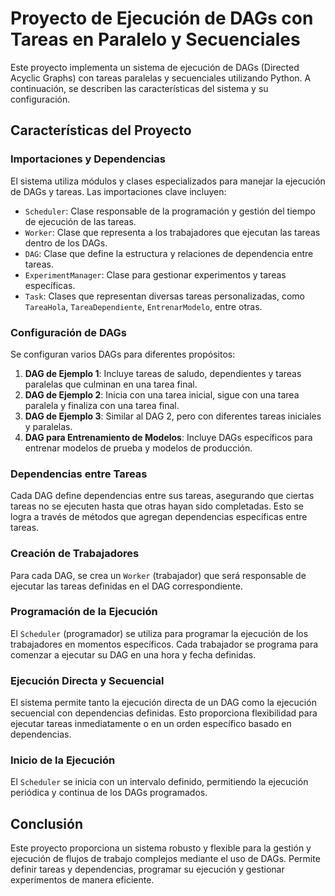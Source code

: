 # Proyecto de Ejecución de DAGs con Tareas en Paralelo y Secuenciales

Este proyecto implementa un sistema de ejecución de DAGs (Directed Acyclic Graphs) con tareas paralelas y secuenciales utilizando Python. A continuación, se describen las características del sistema y su configuración.

## Características del Proyecto

### Importaciones y Dependencias

El sistema utiliza módulos y clases especializados para manejar la ejecución de DAGs y tareas. Las importaciones clave incluyen:

- `Scheduler`: Clase responsable de la programación y gestión del tiempo de ejecución de las tareas.
- `Worker`: Clase que representa a los trabajadores que ejecutan las tareas dentro de los DAGs.
- `DAG`: Clase que define la estructura y relaciones de dependencia entre tareas.
- `ExperimentManager`: Clase para gestionar experimentos y tareas específicas.
- `Task`: Clases que representan diversas tareas personalizadas, como `TareaHola`, `TareaDependiente`, `EntrenarModelo`, entre otras.

### Configuración de DAGs

Se configuran varios DAGs para diferentes propósitos:

1. **DAG de Ejemplo 1**: Incluye tareas de saludo, dependientes y tareas paralelas que culminan en una tarea final.
2. **DAG de Ejemplo 2**: Inicia con una tarea inicial, sigue con una tarea paralela y finaliza con una tarea final.
3. **DAG de Ejemplo 3**: Similar al DAG 2, pero con diferentes tareas iniciales y paralelas.
4. **DAG para Entrenamiento de Modelos**: Incluye DAGs específicos para entrenar modelos de prueba y modelos de producción.

### Dependencias entre Tareas

Cada DAG define dependencias entre sus tareas, asegurando que ciertas tareas no se ejecuten hasta que otras hayan sido completadas. Esto se logra a través de métodos que agregan dependencias específicas entre tareas.

### Creación de Trabajadores

Para cada DAG, se crea un `Worker` (trabajador) que será responsable de ejecutar las tareas definidas en el DAG correspondiente.

### Programación de la Ejecución

El `Scheduler` (programador) se utiliza para programar la ejecución de los trabajadores en momentos específicos. Cada trabajador se programa para comenzar a ejecutar su DAG en una hora y fecha definidas.

### Ejecución Directa y Secuencial

El sistema permite tanto la ejecución directa de un DAG como la ejecución secuencial con dependencias definidas. Esto proporciona flexibilidad para ejecutar tareas inmediatamente o en un orden específico basado en dependencias.

### Inicio de la Ejecución

El `Scheduler` se inicia con un intervalo definido, permitiendo la ejecución periódica y continua de los DAGs programados.

## Conclusión

Este proyecto proporciona un sistema robusto y flexible para la gestión y ejecución de flujos de trabajo complejos mediante el uso de DAGs. Permite definir tareas y dependencias, programar su ejecución y gestionar experimentos de manera eficiente.
